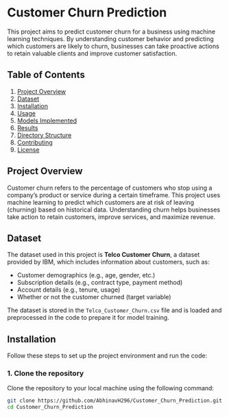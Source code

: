 # Customer Churn Prediction

This project aims to predict customer churn for a business using machine learning techniques. By understanding customer behavior and predicting which customers are likely to churn, businesses can take proactive actions to retain valuable clients and improve customer satisfaction.

## Table of Contents

1. [Project Overview](#project-overview)
2. [Dataset](#dataset)
3. [Installation](#installation)
4. [Usage](#usage)
5. [Models Implemented](#models-implemented)
6. [Results](#results)
7. [Directory Structure](#directory-structure)
8. [Contributing](#contributing)
9. [License](#license)

## Project Overview

Customer churn refers to the percentage of customers who stop using a company’s product or service during a certain timeframe. This project uses machine learning to predict which customers are at risk of leaving (churning) based on historical data. Understanding churn helps businesses take action to retain customers, improve services, and maximize revenue.

## Dataset

The dataset used in this project is **Telco Customer Churn**, a dataset provided by IBM, which includes information about customers, such as:

- Customer demographics (e.g., age, gender, etc.)
- Subscription details (e.g., contract type, payment method)
- Account details (e.g., tenure, usage)
- Whether or not the customer churned (target variable)

The dataset is stored in the `Telco_Customer_Churn.csv` file and is loaded and preprocessed in the code to prepare it for model training.

## Installation

Follow these steps to set up the project environment and run the code:

### 1. Clone the repository

Clone the repository to your local machine using the following command:

```bash
git clone https://github.com/AbhinavH296/Customer_Churn_Prediction.git
cd Customer_Churn_Prediction
